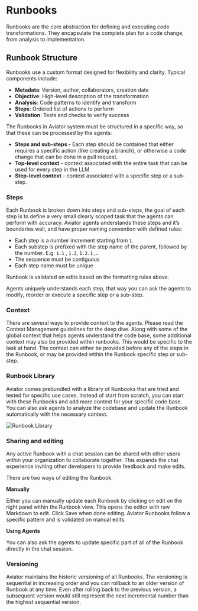 # Runbooks

Runbooks are the core abstraction for defining and executing code transformations. They encapsulate the complete plan for a code change, from analysis to implementation.

## Runbook Structure

Runbooks use a custom format designed for flexibility and clarity. Typical components include:

* **Metadata**: Version, author, collaborators, creation date
* **Objective**: High-level description of the transformation
* **Analysis**: Code patterns to identify and transform
* **Steps**: Ordered list of actions to perform
* **Validation**: Tests and checks to verify success

The Runbooks in Aviator system must be structured in a specific way, so that these can be processed by the agents:

* **Steps and sub-steps -** Each step should be contained that either requires a specific action (like creating a branch), or otherwise a code change that can be done in a pull request.
* **Top-level context** - context associated with the entire task that can be used for every step in the LLM
* **Step-level context** - context associated with a specific step or a sub-step.

### Steps

Each Runbook is broken down into steps and sub-steps, the goal of each step is to define a very small clearly scoped task that the agents can perform with accuracy. Aviator agents understands these steps and it’s boundaries well, and have proper naming convention with defined rules:

* Each step is a number increment starting from `1`.
* Each substep is prefixed with the step name of the parent, followed by the number. E.g. `1.1` , `1.2`, `1.2.1` ,..
* The sequence must be contiguous
* Each step name must be unique

Runbook is validated on edits based on the formatting rules above.

Agents uniquely understands each step, that way you can ask the agents to modify, reorder or execute a specific step or a sub-step.

### Context

There are several ways to provide context to the agents. Please read the Context Management guidelines for the deep dive. Along with some of the global context that helps agents understand the code base, some additional context may also be provided within runbooks. This would be specific to the task at hand. The context can either be provided before any of the steps in the Runbook, or may be provided within the Runbook specific step or sub-step.

### Runbook Library

Aviator comes prebundled with a library of Runbooks that are tried and tested for specific use cases. Instead of start from scratch, you can start with these Runbooks and add more context for your specific code base. You can also ask agents to analyze the codebase and update the Runbook automatically with the necessary context.

![Runbook Library](<../../.gitbook/assets/Screenshot 2025-07-09 at 3.32.42 PM.png>)

### Sharing and editing

Any active Runbook with a chat session can be shared with other users within your organization to collaborate together. This expands the chat experience inviting other developers to provide feedback and make edits.

There are two ways of editing the Runbook.

**Manually**

Either you can manually update each Runbook by clicking on edit on the right panel within the Runbook view. This opens the editor with raw Markdown to edit. Click Save when done editing. Aviator Runbooks follow a specific pattern and is validated on manual edits.

**Using Agents**

You can also ask the agents to update specific part of all of the Runbook directly in the chat session.

### Versioning

Aviator maintains the historic versioning of all Runbooks. The versioning is sequential in increasing order and you can rollback to an older version of Runbook at any time. Even after rolling back to the previous version, a subsequent version would still represent the next incremental number than the highest sequential version.

